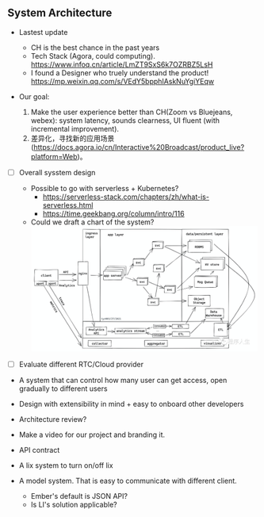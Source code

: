 ## System Architecture

- Lastest update
  - CH is the best chance in the past years
  - Tech Stack (Agora, could computing). https://www.infoq.cn/article/LmZT9SxS6k7OZRBZ5LsH
  - I found a Designer who truely understand the product! https://mp.weixin.qq.com/s/VEdY5bpphIAskNuYgiYEqw

- Our goal:
  1. Make the user experience better than CH(Zoom vs Bluejeans, webex): system latency, sounds clearness, UI fluent (with incremental improvement).
  2. 差异化，寻找新的应用场景(https://docs.agora.io/cn/Interactive%20Broadcast/product_live?platform=Web)。

- [ ] Overall sysstem design
  - Possible to go with serverless + Kubernetes?
    - https://serverless-stack.com/chapters/zh/what-is-serverless.html
    - https://time.geekbang.org/column/intro/116
  - Could we draft a chart of the system?
![system_design](images/2_system_design.PNG)

- [ ] Evaluate different RTC/Cloud provider

- A system that can control how many user can get access, open gradually to different users

- Design with extensibility in mind + easy to onboard other developers

- Architecture review?

- Make a video for our project and branding it.

- API contract

- A lix system to turn on/off lix

- A model system. That is easy to communicate with different client.
  - Ember's default is JSON API?
  - Is LI's solution applicable?
